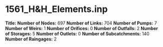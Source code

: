 # 1561_H&H_Elements.inp
**Title:** 
**Number of Nodes:** 697
**Number of Links:** 704
**Number of Pumps:** 7
**Number of Weirs:** 1
**Number of Orifices:** 0
**Number of Outfalls:** 2
**Number of Storages:** 5
**Number of Outlets:** 0
**Number of Subcatchments:** 140
**Number of Raingages:** 2

